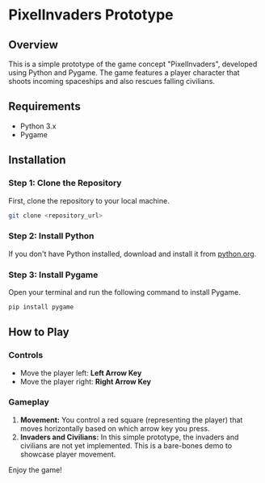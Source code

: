 
# PixelInvaders Prototype

## Overview
This is a simple prototype of the game concept "PixelInvaders", developed using Python and Pygame. 
The game features a player character that shoots incoming spaceships and also rescues falling civilians.

## Requirements
- Python 3.x
- Pygame

## Installation

### Step 1: Clone the Repository
First, clone the repository to your local machine.

```bash
git clone <repository_url>
```

### Step 2: Install Python
If you don't have Python installed, download and install it from [python.org](https://www.python.org/downloads/).

### Step 3: Install Pygame
Open your terminal and run the following command to install Pygame.

```bash
pip install pygame
```

## How to Play

### Controls
- Move the player left: **Left Arrow Key**
- Move the player right: **Right Arrow Key**

### Gameplay
1. **Movement:** You control a red square (representing the player) that moves horizontally based on which arrow key you press.
2. **Invaders and Civilians:** In this simple prototype, the invaders and civilians are not yet implemented. This is a bare-bones demo to showcase player movement.

Enjoy the game!
